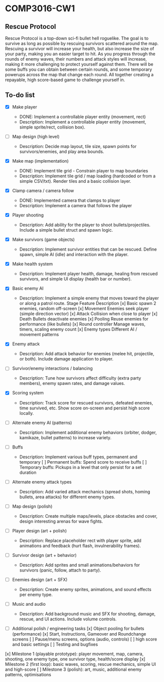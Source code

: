 # COMP3016-CW1

## Rescue Protocol

Rescue Protocol is a top-down sci-fi bullet hell roguelike. The goal is to survive as long as possible by rescuing survivors scattered around the map. Rescuing a survivor will increase your health, but also increase the size of your party, making you an easier target to hit. As you progress through the rounds of enemy waves, their numbers and attack styles will increase, making it more challenging to protect yourself against them. There will be some buffs you can obtain between certain rounds, and some temporary powerups across the map that change each round. All together creating a repayable, high score-based game to challenge yourself in. 


## To-do list


- [x] Make player
	- DONE: Implement a controllable player entity (movement, rect)
	- Description: Implement a controllable player entity (movement, simple sprite/rect, collision box).

- [ ] Map design (high level)
	- Description: Decide map layout, tile size, spawn points for survivors/enemies, and play area bounds.

- [x] Make map (implementation)
	- DONE: Implement tile grid - Constrain player to map boundaries
	- Description: Implement tile grid / map loading (hardcoded or from a simple CSV/txt). Render tiles and a basic collision layer.

- [x] Clamp camera / camera follow
	- DONE: Implemented camera that clamps to player
	- Description: Implement a camera that follows the player

- [x] Player shooting
	- Description: Add ability for the player to shoot bullets/projectiles. Include a simple bullet struct and spawn logic.

- [x] Make survivors (game objects)
	- Description: Implement survivor entities that can be rescued. Define spawn, simple AI (idle) and interaction with the player.

- [x] Make health system
	- Description: Implement player health, damage, healing from rescued survivors, and simple UI display (health bar or number).

- [x] Basic enemy AI
	- Description: Implement a simple enemy that moves toward the player or along a patrol route.
	Stage	Feature				Description
	[x]		Basic spawn			2 enemies, random off-screen
	[x]		Movement			Enemies seek player (simple direction vector)
	[x]		Attack				Collision when close to player
	[x]		Death				Bullets deactivate enemies
	[x]		Pooling				Reuse enemies for performance (like bullets)
	[x]		Round controller	Manage waves, timers, scaling enemy count
	[x]		Enemy types			Different AI / movement patterns

- [x] Enemy attack
	- Description: Add attack behavior for enemies (melee hit, projectile, or both). Include damage application to player.

- [ ] Survivor/enemy interactions / balancing
	- Description: Tune how survivors affect difficulty (extra party members), enemy spawn rates, and damage values.

- [x] Scoring system
	- Description: Track score for rescued survivors, defeated enemies, time survived, etc. Show score on-screen and persist high score locally.

- [ ] Alternate enemy AI (patterns)
	- Description: Implement additional enemy behaviors (orbiter, dodger, kamikaze, bullet patterns) to increase variety.

- [ ] Buffs
	- Description: Implement various buff types, permanent and temporary
	[ ] Permanent buffs: Spend score to receive buffs
	[ ] Temporary buffs: Pickups in a level that only persist for a set duration

- [ ] Alternate enemy attack types
	- Description: Add varied attack mechanics (spread shots, homing bullets, area attacks) for different enemy types.

- [ ] Map design (polish)
	- Description: Create multiple maps/levels, place obstacles and cover, design interesting arenas for wave fights.

- [ ] Player design (art + polish)
	- Description: Replace placeholder rect with player sprite, add animations and feedback (hurt flash, invulnerability frames).

- [ ] Survivor design (art + behavior)
	- Description: Add sprites and small animations/behaviors for survivors (panic, follow, attach to party).

- [ ] Enemies design (art + SFX)
	- Description: Create enemy sprites, animations, and sound effects per enemy type.

- [ ] Music and audio
	- Description: Add background music and SFX for shooting, damage, rescue, and UI actions. Include volume controls.

- [ ] Additional polish / engineering tasks
	[x] Object pooling for bullets (performance)
	[x] Start, Instructions, Gameover and Roundchange screens
	[ ] Pause/menu screens, options (audio, controls)
	[ ] high score and basic settings
	[ ] Testing and bugfixes


[x] Milestone 1 (playable prototype): player movement, map, camera, shooting, one enemy type, one survivor type, health/score display
[x] Milestone 2 (first loop): basic waves, scoring, rescue mechanics, simple UI and high-score
[ ] Milestone 3 (polish): art, music, additional enemy patterns, optimisations
